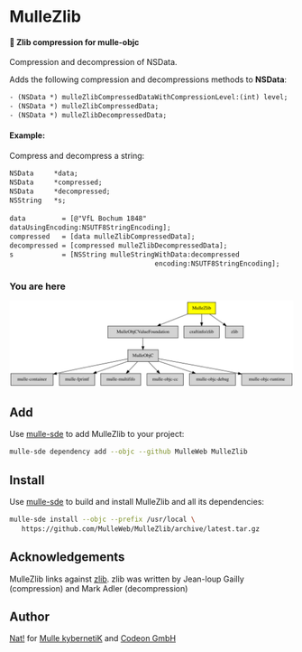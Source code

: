 # MulleZlib

#### 🐘 Zlib compression for mulle-objc

Compression and decompression of NSData.

Adds the following compression and decompressions methods to **NSData**:

``` objc
- (NSData *) mulleZlibCompressedDataWithCompressionLevel:(int) level;
- (NSData *) mulleZlibCompressedData;
- (NSData *) mulleZlibDecompressedData;
```

#### Example:

Compress and decompress a string:

``` objc
NSData     *data;
NSData     *compressed;
NSData     *decompressed;
NSString   *s;

data         = [@"VfL Bochum 1848" dataUsingEncoding:NSUTF8StringEncoding];
compressed   = [data mulleZlibCompressedData];
decompressed = [compressed mulleZlibDecompressedData];
s            = [NSString mulleStringWithData:decompressed
                                    encoding:NSUTF8StringEncoding];
```


### You are here

![Overview](overview.dot.svg)


## Add

Use [mulle-sde](//github.com/mulle-sde) to add MulleZlib to your project:

``` sh
mulle-sde dependency add --objc --github MulleWeb MulleZlib
```

## Install

Use [mulle-sde](//github.com/mulle-sde) to build and install MulleZlib and
all its dependencies:

``` sh
mulle-sde install --objc --prefix /usr/local \
   https://github.com/MulleWeb/MulleZlib/archive/latest.tar.gz
```

## Acknowledgements

MulleZlib links against [zlib](https://www.zlib.net/). zlib was written by
Jean-loup Gailly (compression) and Mark Adler (decompression)


## Author

[Nat!](//www.mulle-kybernetik.com/weblog) for
[Mulle kybernetiK](//www.mulle-kybernetik.com) and
[Codeon GmbH](//www.codeon.de)
